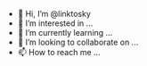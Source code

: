 - 👋 Hi, I’m @linktosky
- 👀 I’m interested in ...
- 🌱 I’m currently learning ...
- 💞️ I’m looking to collaborate on ...
- 📫 How to reach me ...

<!---
linktosky/linktosky is a ✨ special ✨ repository because its `README.md` (this file) appears on your GitHub profile.
You can click the Preview link to take a look at your changes.
--->
